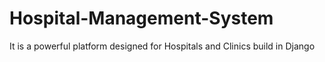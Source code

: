 # Hospital-Management-System
It is a powerful platform designed for Hospitals and Clinics build in Django
